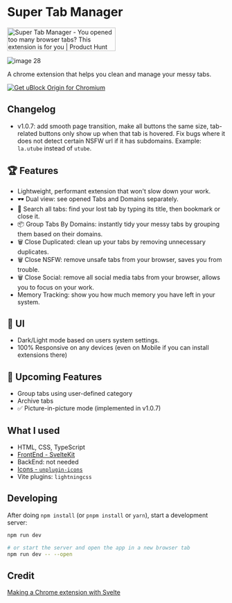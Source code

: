 # Super Tab Manager

<a href="https://www.producthunt.com/posts/super-tab-manager?utm_source=badge-featured&utm_medium=badge&utm_souce=badge-super&#0045;tab&#0045;manager" target="_blank"><img src="https://api.producthunt.com/widgets/embed-image/v1/featured.svg?post_id=440199&theme=light" alt="Super&#0032;Tab&#0032;Manager - You&#0032;opened&#0032;too&#0032;many&#0032;browser&#0032;tabs&#0063;&#0032;This&#0032;extension&#0032;is&#0032;for&#0032;you | Product Hunt" style="width: 250px; height: 54px;" width="250" height="54" /></a>

![image 28](https://github.com/user-attachments/assets/7e4a89f3-6c40-4117-8e30-252a2577327d)


A chrome extension that helps you clean and manage your messy tabs.

<a href="https://chromewebstore.google.com/detail/super-tab-manager/bkjlmdjfdppebnijgnhgfdnojfneppaa"><img src="https://user-images.githubusercontent.com/585534/107280622-91a8ea80-6a26-11eb-8d07-77c548b28665.png" alt="Get uBlock Origin for Chromium"></a>

## Changelog

- v1.0.7: add smooth page transition, make all buttons the same size, tab-related buttons only show up when that tab is hovered. Fix bugs where it does not detect certain NSFW url if it has subdomains. Example: `la.utube` instead of `utube`.

## 🏆 Features

- Lightweight, performant extension that won't slow down your work.
- 🕶️ Dual view: see opened Tabs and Domains separately.
- 🔎 Search all tabs: find your lost tab by typing its title, then bookmark or close it.
- 📦 Group Tabs By Domains: instantly tidy your messy tabs by grouping them based on their domains.
- 🗑️ Close Duplicated: clean up your tabs by removing unnecessary duplicates.
- 🗑️ Close NSFW: remove unsafe tabs from your browser, saves you from trouble.
- 🗑️ Close Social: remove all social media tabs from your browser, allows you to focus on your work.
- Memory Tracking: show you how much memory you have left in your system.

## 📱 UI

- Dark/Light mode based on users system settings.
- 100% Responsive on any devices (even on Mobile if you can install extensions there)

## 🌠 Upcoming Features

- Group tabs using user-defined category
- Archive tabs
- ✅ Picture-in-picture mode (implemented in v1.0.7)

## What I used

- HTML, CSS, TypeScript
- [FrontEnd - SvelteKit](https://kit.svelte.dev/)
- BackEnd: not needed
- [Icons - `unplugin-icons`](https://icon-sets.iconify.design/material-symbols-light/)
- Vite plugins: `lightningcss`

## Developing

After doing `npm install` (or `pnpm install` or `yarn`), start a development server:

```bash
npm run dev

# or start the server and open the app in a new browser tab
npm run dev -- --open
```

## Credit

[Making a Chrome extension with Svelte](https://javascript.plainenglish.io/making-a-chrome-extension-with-svelte-2fefb3769c)
